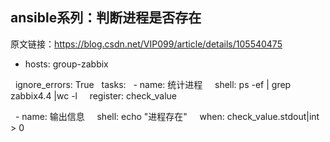 
## ansible系列：判断进程是否存在
原文链接：https://blog.csdn.net/VIP099/article/details/105540475
- hosts: group-zabbix

  ignore_errors: True
  tasks:
  - name: 统计进程
    shell: ps -ef | grep zabbix4.4 |wc -l
    register: check_value


  - name: 输出信息
    shell: echo "进程存在"
    when: check_value.stdout|int > 0